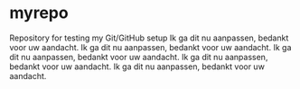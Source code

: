 # myrepo
Repository for testing my Git/GitHub setup
Ik ga dit nu aanpassen, bedankt voor uw aandacht.
Ik ga dit nu aanpassen, bedankt voor uw aandacht.
Ik ga dit nu aanpassen, bedankt voor uw aandacht.
Ik ga dit nu aanpassen, bedankt voor uw aandacht.
Ik ga dit nu aanpassen, bedankt voor uw aandacht.